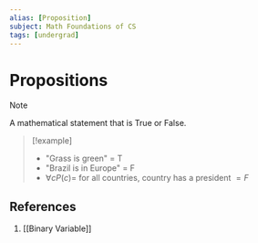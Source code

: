 ```yaml
---
alias: [Proposition]
subject: Math Foundations of CS
tags: [undergrad]
---
```

# Propositions

> [!note]
> A mathematical statement that is True or False.

> [!example]
> - "Grass is green" = T
> - "Brazil is in Europe" = F
> - $\forall c P(c) =$ for all countries, country has a president $= F$

## References
1. [[Binary Variable]]
